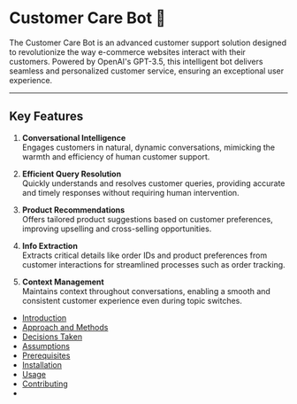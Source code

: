 # Customer Care Bot 🤖

The Customer Care Bot is an advanced customer support solution designed to revolutionize the way e-commerce websites interact with their customers. Powered by OpenAI's GPT-3.5, this intelligent bot delivers seamless and personalized customer service, ensuring an exceptional user experience.

---

## Key Features

1. **Conversational Intelligence**  
   Engages customers in natural, dynamic conversations, mimicking the warmth and efficiency of human customer support.

2. **Efficient Query Resolution**  
   Quickly understands and resolves customer queries, providing accurate and timely responses without requiring human intervention.

3. **Product Recommendations**  
   Offers tailored product suggestions based on customer preferences, improving upselling and cross-selling opportunities.

4. **Info Extraction**  
   Extracts critical details like order IDs and product preferences from customer interactions for streamlined processes such as order tracking.

5. **Context Management**  
   Maintains context throughout conversations, enabling a smooth and consistent customer experience even during topic switches.


- [Introduction](#introduction)
- [Approach and Methods](#approach-and-methods)
- [Decisions Taken](#decisions-taken)
- [Assumptions](#assumptions)
- [Prerequisites](#prerequisites)
- [Installation](#installation)
- [Usage](#usage)
- [Contributing](#contributing)
- 

